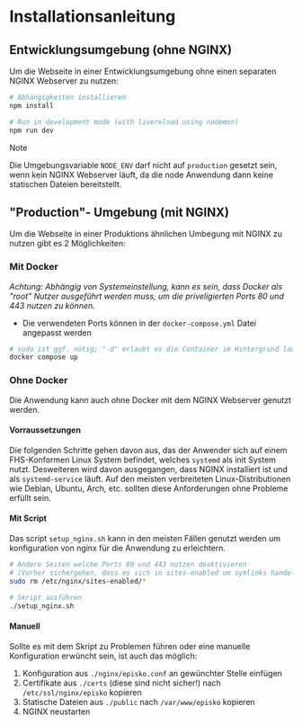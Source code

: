 # Installationsanleitung

## Entwicklungsumgebung (ohne NGINX)
Um die Webseite in einer Entwicklungsumgebung ohne einen separaten
NGINX Webserver zu nutzen:
```bash
# Abhängigkeiten installieren
npm install

# Run in development mode (with livereload using nodemon)
npm run dev
```
> [!NOTE]
> Die Umgebungsvariable `NODE_ENV` darf nicht auf `production` gesetzt
> sein, wenn kein NGINX Webserver läuft, da die node Anwendung dann
> keine statischen Dateien bereitstellt.

## "Production"- Umgebung (mit NGINX)
Um die Webseite in einer Produktions ähnlichen Umbegung mit NGINX zu nutzen gibt 
es 2 Möglichkeiten:
### Mit Docker
_Achtung: Abhängig von Systemeinstellung, kann es sein, dass Docker als "root" Nutzer
ausgeführt werden muss, um die priveligierten Ports 80 und 443 nutzen zu können._
- Die verwendeten Ports können in der `docker-compose.yml` Datei angepasst werden
```bash
# sudo ist ggf. nötig; "-d" erlaubt es die Container im Hintergrund laufen zu lassen
docker compose up
```

### Ohne Docker
Die Anwendung kann auch ohne Docker mit dem NGINX Webserver genutzt werden.

#### Vorraussetzungen
Die folgenden Schritte gehen davon aus, das der Anwender sich auf einem FHS-Konformen
Linux System befindet, welches `systemd` als init System nutzt.
Desweiteren wird davon ausgegangen, dass NGINX installiert ist und als `systemd-service`
läuft.
Auf den meisten verbreiteten Linux-Distributionen wie Debian, Ubuntu, Arch, etc. sollten diese
Anforderungen ohne Probleme erfüllt sein.

#### Mit Script
Das script `setup_nginx.sh` kann in den meisten Fällen genutzt werden um konfiguration von nginx
für die Anwendung zu erleichtern.
```bash
# Andere Seiten welche Ports 80 und 443 nutzen deaktivieren
# (Vorher sichergehen, dass es sich in sites-enabled um symlinks handelt / backups existieren)
sudo rm /etc/nginx/sites-enabled/*

# Skript ausführen
./setup_nginx.sh
```

#### Manuell
Sollte es mit dem Skript zu Problemen führen oder eine manuelle Konfiguration erwüncht sein,
ist auch das möglich:
1. Konfiguration aus `./nginx/episko.conf` an gewünchter Stelle einfügen
2. Certifikate aus `./certs` (diese sind nicht sicher!) nach `/etc/ssl/nginx/episko` kopieren
3. Statische Dateien aus `./public` nach `/var/www/episko` kopieren
4. NGINX neustarten

